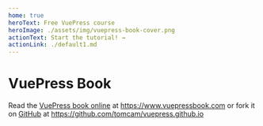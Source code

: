 ```yaml
---
home: true
heroText: Free VuePress course
heroImage: ./assets/img/vuepress-book-cover.png
actionText: Start the tutorial! →
actionLink: ./default1.md
---
```

# VuePress Book

Read the [VuePress book online](http://vuepressbook.com) at https://www.vuepressbook.com or fork it on [GitHub](https://github.com/tomcam/vuepress.github.io) at https://github.com/tomcam/vuepress.github.io
